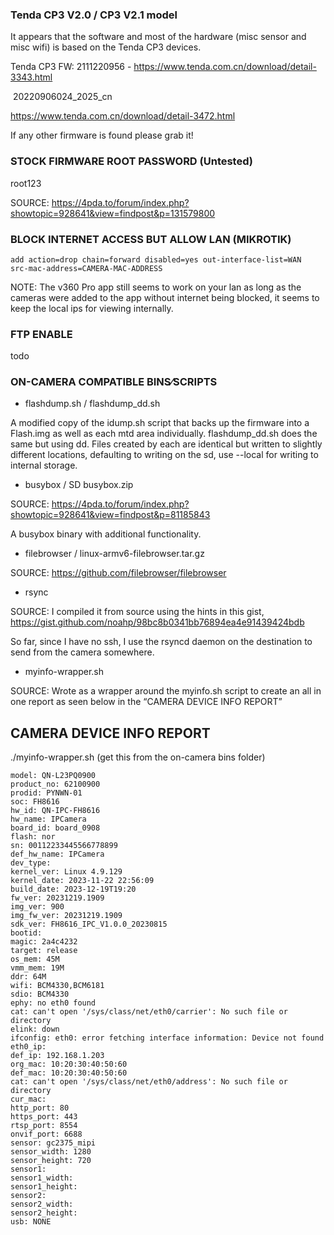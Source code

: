 ### Tenda CP3 V2.0 / CP3 V2.1 model

It appears that the software and most of the hardware (misc sensor and misc wifi) is based on the Tenda CP3 devices.

Tenda CP3 FW: 2111220956 - <https://www.tenda.com.cn/download/detail-3343.html>

 20220906024_2025_cn

<https://www.tenda.com.cn/download/detail-3472.html>

If any other firmware is found please grab it!



### STOCK FIRMWARE ROOT PASSWORD (Untested)

root123

SOURCE: <https://4pda.to/forum/index.php?showtopic=928641&view=findpost&p=131579800>



### BLOCK INTERNET ACCESS BUT ALLOW LAN (MIKROTIK)

`add action=drop chain=forward disabled=yes out-interface-list=WAN  src-mac-address=CAMERA-MAC-ADDRESS`

NOTE: The v360 Pro app still seems to work on your lan as long as the cameras were added to the app without internet being blocked, it seems to keep the local ips for viewing internally.


### FTP ENABLE

todo



### ON-CAMERA COMPATIBLE BINS⁄SCRIPTS

* flashdump.sh / flashdump_dd.sh

A modified copy of the idump.sh script that backs up the firmware into a Flash.img as well as each mtd area individually. flashdump_dd.sh does the same but using dd. Files created by each are identical but written to slightly different locations, defaulting to writing on the sd, use --local for writing to internal storage.


* busybox / SD busybox.zip

SOURCE: <https://4pda.to/forum/index.php?showtopic=928641&view=findpost&p=81185843>

A busybox binary with additional functionality.


* filebrowser / linux-armv6-filebrowser.tar.gz

SOURCE: <https://github.com/filebrowser/filebrowser>


* rsync

SOURCE: I compiled it from source using the hints in this gist, <https://gist.github.com/noahp/98bc8b0341bb76894ea4e91439424bdb>

So far, since I have no ssh, I use the rsyncd daemon on the destination to send from the camera somewhere.


* myinfo-wrapper.sh

SOURCE: Wrote as a wrapper around the myinfo.sh script to create an all in one report as seen below in the “CAMERA DEVICE INFO REPORT”



## CAMERA DEVICE INFO REPORT

./myinfo-wrapper.sh (get this from the on-camera bins folder)

```brand: QianNiao
model: QN-L23PQ0900
product_no: 62100900
prodid: PYNWN-01
soc: FH8616
hw_id: QN-IPC-FH8616
hw_name: IPCamera
board_id: board_0908
flash: nor
sn: 00112233445566778899
def_hw_name: IPCamera
dev_type:
kernel_ver: Linux 4.9.129
kernel_date: 2023-11-22 22:56:09
build_date: 2023-12-19T19:20
fw_ver: 20231219.1909
img_ver: 900
img_fw_ver: 20231219.1909
sdk_ver: FH8616_IPC_V1.0.0_20230815
bootid:
magic: 2a4c4232
target: release
os_mem: 45M
vmm_mem: 19M
ddr: 64M
wifi: BCM4330,BCM6181
sdio: BCM4330
ephy: no eth0 found
cat: can't open '/sys/class/net/eth0/carrier': No such file or directory
elink: down
ifconfig: eth0: error fetching interface information: Device not found
eth0_ip:
def_ip: 192.168.1.203
org_mac: 10:20:30:40:50:60
def_mac: 10:20:30:40:50:60
cat: can't open '/sys/class/net/eth0/address': No such file or directory
cur_mac:
http_port: 80
https_port: 443
rtsp_port: 8554
onvif_port: 6688
sensor: gc2375_mipi
sensor_width: 1280
sensor_height: 720
sensor1:
sensor1_width:
sensor1_height:
sensor2:
sensor2_width:
sensor2_height:
usb: NONE
```


